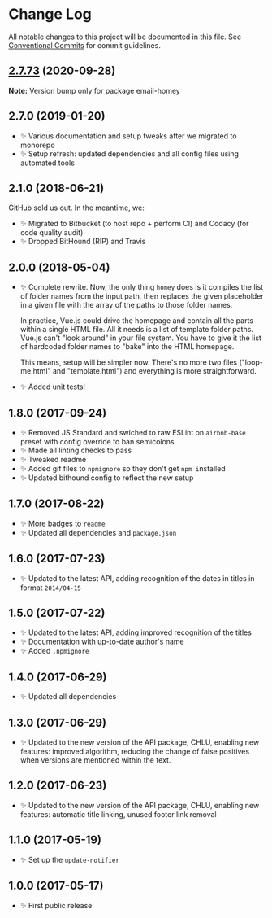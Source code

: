 # Change Log

All notable changes to this project will be documented in this file.
See [Conventional Commits](https://conventionalcommits.org) for commit guidelines.

## [2.7.73](https://gitlab.com/codsen/codsen/compare/email-homey@2.7.72...email-homey@2.7.73) (2020-09-28)

**Note:** Version bump only for package email-homey





## 2.7.0 (2019-01-20)

- ✨ Various documentation and setup tweaks after we migrated to monorepo
- ✨ Setup refresh: updated dependencies and all config files using automated tools

## 2.1.0 (2018-06-21)

GitHub sold us out. In the meantime, we:

- ✨ Migrated to Bitbucket (to host repo + perform CI) and Codacy (for code quality audit)
- ✨ Dropped BitHound (RIP) and Travis

## 2.0.0 (2018-05-04)

- ✨ Complete rewrite. Now, the only thing `homey` does is it compiles the list of folder names from the input path, then replaces the given placeholder in a given file with the array of the paths to those folder names.

  In practice, Vue.js could drive the homepage and contain all the parts within a single HTML file. All it needs is a list of template folder paths. Vue.js can't "look around" in your file system. You have to give it the list of hardcoded folder names to "bake" into the HTML homepage.

  This means, setup will be simpler now. There's no more two files ("loop-me.html" and "template.html") and everything is more straightforward.

- ✨ Added unit tests!

## 1.8.0 (2017-09-24)

- ✨ Removed JS Standard and swiched to raw ESLint on `airbnb-base` preset with config override to ban semicolons.
- ✨ Made all linting checks to pass
- ✨ Tweaked readme
- ✨ Added gif files to `npmignore` so they don't get `npm i`nstalled
- ✨ Updated bithound config to reflect the new setup

## 1.7.0 (2017-08-22)

- ✨ More badges to `readme`
- ✨ Updated all dependencies and `package.json`

## 1.6.0 (2017-07-23)

- ✨ Updated to the latest API, adding recognition of the dates in titles in format `2014/04-15`

## 1.5.0 (2017-07-22)

- ✨ Updated to the latest API, adding improved recognition of the titles
- ✨ Documentation with up-to-date author's name
- ✨ Added `.npmignore`

## 1.4.0 (2017-06-29)

- ✨ Updated all dependencies

## 1.3.0 (2017-06-29)

- ✨ Updated to the new version of the API package, CHLU, enabling new features: improved algorithm, reducing the change of false positives when versions are mentioned within the text.

## 1.2.0 (2017-06-23)

- ✨ Updated to the new version of the API package, CHLU, enabling new features: automatic title linking, unused footer link removal

## 1.1.0 (2017-05-19)

- ✨ Set up the `update-notifier`

## 1.0.0 (2017-05-17)

- ✨ First public release
